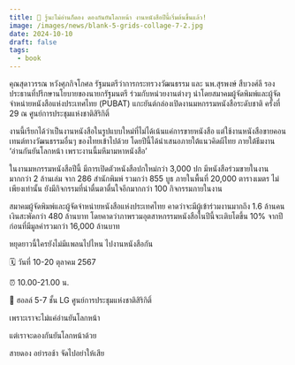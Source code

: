 ```yaml
---
title: 👀 รู้นะไม่อ่านก็ดอง ดองกันยันโลกหน้า งานหนังสือปีนี้เริ่มต้นขึ้นแล้ว!
image: /images/news/blank-5-grids-collage-7-2.jpg
date: 2024-10-10
draft: false
tags:
  - book
---
```

คุณสุดาวรรณ หวังศุภกิจโกศล รัฐมนตรีว่าการกระทรวงวัฒนธรรม และ นพ.สุรพงษ์ สืบวงศ์ลี รองประธานที่ปรึกษานโยบายของนายกรัฐมนตรี ร่วมกับหน่วยงานต่างๆ นำโดยสมาคมผู้จัดพิมพ์และผู้จัดจำหน่ายหนังสือแห่งประเทศไทย (PUBAT) แกะยันต์กล่องเปิดงานมหกรรมหนังสือระดับชาติ ครั้งที่ 29 ณ ศูนย์การประชุมแห่งชาติสิริกิติ์ 



งานนี้เรียกได้ว่าเป็นงานหนังสือในรูปแบบใหม่ที่ไม่ได้เน้นแค่การขายหนังสือ แต่ใช้งานหนังสือขายคอนเทนต์ทางวัฒนธรรมอื่นๆ ของไทยเข้าไปด้วย โดยปีนี้ได้นำเสนอภายใต้แนวคิดผีไทย ภายใต้ธีมงาน ‘อ่านกันยันโลกหน้า เพราะงานนี้มหึมามหาหนังสือ’



ในงานมหกรรมหนังสือปีนี้ มีการเปิดตัวหนังสือปกใหม่กว่า 3,000 ปก มีหนังสือร่วมขายในงานมากกว่า 2 ล้านเล่ม จาก 286 สำนักพิมพ์ รวมกว่า 855 บูธ ภายในพื้นที่ 20,000 ตารางเมตร ไม่เพียงเท่านั้น ยังมีกิจกรรมที่น่าตื่นตาตื่นใจอีกมากกว่า 100 กิจกรรมภายในงาน



สมาคมผู้จัดพิมพ์และผู้จัดจำหน่ายหนังสือแห่งประเทศไทย คาดว่าจะมีผู้เข้าร่วมงานมากถึง 1.6 ล้านคน เงินสะพัดกว่า 480 ล้านบาท โดยคาดว่าภาพรวมอุตสาหกรรมหนังสือในปีนี้จะเติบโตขึ้น 10% จากปีก่อนที่มีมูลค่ารวมกว่า 16,000 ล้านบาท



หยุดยาวนี้ใครยังไม่มีแพลนไปไหน ไปงานหนังสือกัน



🗓️ วันที่ 10-20 ตุลาคม 2567

⏰ 10.00-21.00 น.

📍 ฮอลล์ 5-7 ชั้น LG ศูนย์การประชุมแห่งชาติสิริกิติ์



เพราะเราจะไม่แค่อ่านยันโลกหน้า

แต่เราจะดองกันยันโลกหน้าด้วย

สายดอง อย่ารอช้า จัดไปอย่าให้เสีย
